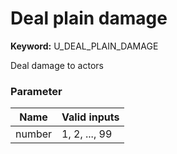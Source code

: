 

# Deal plain damage



**Keyword:**  U_DEAL_PLAIN_DAMAGE  

Deal damage to actors  
  




### Parameter
| Name | Valid inputs | 
|  --  |  --  | 
| number | 1, 2, ..., 99 | 


